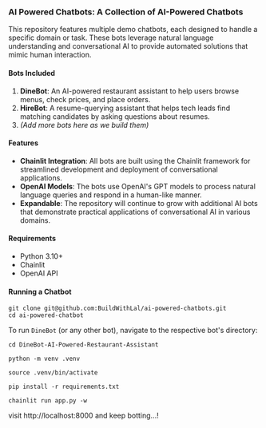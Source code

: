 ### **AI Powered Chatbots: A Collection of AI-Powered Chatbots**

This repository features multiple demo chatbots, each designed to handle a specific domain or task. These bots leverage natural language understanding and conversational AI to provide automated solutions that mimic human interaction.

#### **Bots Included**
1. **DineBot**: An AI-powered restaurant assistant to help users browse menus, check prices, and place orders.
2. **HireBot**: A resume-querying assistant that helps tech leads find matching candidates by asking questions about resumes.
3. _(Add more bots here as we build them)_

#### **Features**
- **Chainlit Integration**: All bots are built using the Chainlit framework for streamlined development and deployment of conversational applications.
- **OpenAI Models**: The bots use OpenAI's GPT models to process natural language queries and respond in a human-like manner.
- **Expandable**: The repository will continue to grow with additional AI bots that demonstrate practical applications of conversational AI in various domains.
  

#### **Requirements**
- Python 3.10+
- Chainlit
- OpenAI API

#### **Running a Chatbot**

```
git clone git@github.com:BuildWithLal/ai-powered-chatbots.git
cd ai-powered-chatbot
```

To run `DineBot` (or any other bot), navigate to the respective bot's directory:

```
cd DineBot-AI-Powered-Restaurant-Assistant
```

```
python -m venv .venv
```

```
source .venv/bin/activate
```

```
pip install -r requirements.txt
```

```
chainlit run app.py -w
```

visit http://localhost:8000 and keep botting...!
